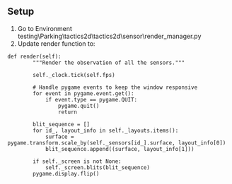 ## Setup

1. Go to Environment testing\Parking\tactics2d\tactics2d\sensor\render_manager.py
2. Update render function to:

```
def render(self):
        """Render the observation of all the sensors."""

        self._clock.tick(self.fps)

        # Handle pygame events to keep the window responsive
        for event in pygame.event.get():
            if event.type == pygame.QUIT:
                pygame.quit()
                return

        blit_sequence = []
        for id_, layout_info in self._layouts.items():
            surface = pygame.transform.scale_by(self._sensors[id_].surface, layout_info[0])
            blit_sequence.append((surface, layout_info[1]))

        if self._screen is not None:
            self._screen.blits(blit_sequence)
        pygame.display.flip()
```
